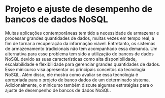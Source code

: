 # Projeto e ajuste de desempenho de bancos de dados NoSQL

Muitas aplicações contemporâneas tem tido a necessidade de armazenar e processar grandes quantidades de dados, muitas vezes em tempo real, a fim de tornar a recuperação da informação viável. Entretanto, os sistemas de armazenamento tradicionais não tem acompanhado essa demanda. Um alternativa para esse problema tem sido a utilização de bancos de dados NoSQL devido as suas características como alta disponibilidade, escalabilidade e flexibilidade para gerenciar grandes quantidades de dados. Esse minicurso visa apresentar os principais conceitos da tecnologia NoSQL. Além disso, ele mostra como avaliar se essa tecnologia é apropriada para o projeto de banco dados de um determinado sistema. Adicionalmente, o minicurso também discute algumas estratégias para o ajuste de desempenho de bancos de dados NoSQL.
